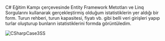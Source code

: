 C# Eğitim Kampı çerçevesinde Entity Framework Metotları ve Linq Sorgularını kullanarak gerçekleştirmiş olduğum istatistiklerin yer aldığı bir form. Turun rehberi, turun kapasitesi, fiyatı vb. gibi belli veri girişleri yapıp turlar oluşturup bunların istatistiklerini formda görüntüledim.


![CSharpCase3SS](https://github.com/user-attachments/assets/05e35a94-65da-4c7c-ba87-945110a590aa)
